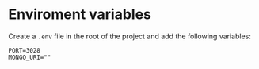 # Enviroment variables

Create a `.env` file in the root of the project and add the following variables:

```.env
PORT=3028
MONGO_URI=""
```
